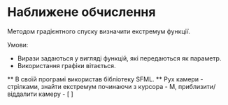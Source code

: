  # Наближене обчислення

 Методом градієнтного спуску визначити екстремум функції.
 
 Умови:
 
 * Вирази задаються у вигляді функцій, які передаються як параметр.
 * Використання графіки вітається.
 
 
 ** В своїй програмі використав бібліотеку SFML.
 ** Рух камери - стрілками, знайти екстремум починаючи з курсора - М, приблизити/віддалити камеру - [ ]
